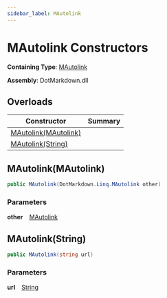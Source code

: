 ```yaml
---
sidebar_label: MAutolink
---
```


# MAutolink Constructors

**Containing Type**: [MAutolink](../index.md)

**Assembly**: DotMarkdown\.dll

## Overloads

| Constructor | Summary |
| ----------- | ------- |
| [MAutolink(MAutolink)](#DotMarkdown_Linq_MAutolink__ctor_DotMarkdown_Linq_MAutolink_) | |
| [MAutolink(String)](#DotMarkdown_Linq_MAutolink__ctor_System_String_) | |

## MAutolink\(MAutolink\) <a id="DotMarkdown_Linq_MAutolink__ctor_DotMarkdown_Linq_MAutolink_"></a>

```csharp
public MAutolink(DotMarkdown.Linq.MAutolink other)
```

### Parameters

**other** &ensp; [MAutolink](../index.md)

## MAutolink\(String\) <a id="DotMarkdown_Linq_MAutolink__ctor_System_String_"></a>

```csharp
public MAutolink(string url)
```

### Parameters

**url** &ensp; [String](https://docs.microsoft.com/en-us/dotnet/api/system.string)